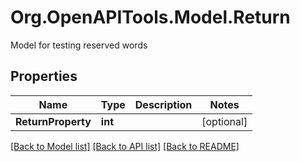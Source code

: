 # Org.OpenAPITools.Model.Return
Model for testing reserved words

## Properties

Name | Type | Description | Notes
------------ | ------------- | ------------- | -------------
**ReturnProperty** | **int** |  | [optional] 

[[Back to Model list]](../README.md#documentation-for-models) [[Back to API list]](../README.md#documentation-for-api-endpoints) [[Back to README]](../README.md)

